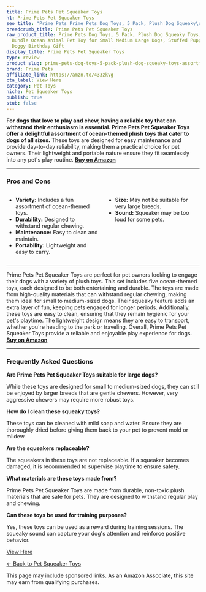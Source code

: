 ```yaml
---
title: Prime Pets Pet Squeaker Toys
h1: Prime Pets Pet Squeaker Toys
seo_title: "Prime Pets Prime Pets Dog Toys, 5 Pack, Plush Dog Squeaky\u2026"
breadcrumb_title: Prime Pets Pet Squeaker Toys
raw_product_title: Prime Pets Dog Toys, 5 Pack, Plush Dog Squeaky Toys, Assortment
  Bundle Ocean Animal Pet Toy for Small Medium Large Dogs, Stuffed Puppy Chew Toy,
  Doggy Birthday Gift
display_title: Prime Pets Pet Squeaker Toys
type: review
product_slug: prime-pets-dog-toys-5-pack-plush-dog-squeaky-toys-assortment-bundle-oce-64bcd305
brand: Prime Pets
affiliate_link: https://amzn.to/433zkVg
cta_label: View Here
category: Pet Toys
niche: Pet Squeaker Toys
publish: true
stub: false
---
```


<div id="intro" class="full-width">
  <p><strong>For dogs that love to play and chew, having a reliable toy that can withstand their enthusiasm is essential. Prime Pets Pet Squeaker Toys offer a delightful assortment of ocean-themed plush toys that cater to dogs of all sizes.</strong> These toys are designed for easy maintenance and provide day-to-day reliability, making them a practical choice for pet owners. Their lightweight and portable nature ensure they fit seamlessly into any pet's play routine. <a href="https://amzn.to/433zkVg" rel="nofollow sponsored noopener" target="_blank"><strong>Buy on Amazon</strong></a></p>
</div>

<hr />
<h3 id="pros-cons">Pros and Cons</h3>
<div class="pc-grid" style="display:grid;grid-template-columns:1fr 1fr;gap:16px;">
  <ul>
    <li><strong>Variety:</strong> Includes a fun assortment of ocean-themed toys.</li>
    <li><strong>Durability:</strong> Designed to withstand regular chewing.</li>
    <li><strong>Maintenance:</strong> Easy to clean and maintain.</li>
    <li><strong>Portability:</strong> Lightweight and easy to carry.</li>
  </ul>
  <ul>
    <li><strong>Size:</strong> May not be suitable for very large breeds.</li>
    <li><strong>Sound:</strong> Squeaker may be too loud for some pets.</li>
  </ul>
</div>
<hr />

<div class="full-width">
  <p>Prime Pets Pet Squeaker Toys are perfect for pet owners looking to engage their dogs with a variety of plush toys. This set includes five ocean-themed toys, each designed to be both entertaining and durable. The toys are made from high-quality materials that can withstand regular chewing, making them ideal for small to medium-sized dogs. Their squeaky feature adds an extra layer of fun, keeping pets engaged for longer periods. Additionally, these toys are easy to clean, ensuring that they remain hygienic for your pet's playtime. The lightweight design means they are easy to transport, whether you're heading to the park or traveling. Overall, Prime Pets Pet Squeaker Toys provide a reliable and enjoyable play experience for dogs. <a href="https://amzn.to/433zkVg" rel="nofollow sponsored noopener" target="_blank"><strong>Buy on Amazon</strong></a></p>
</div>

<hr />
<h3 id="faqs">Frequently Asked Questions</h3>

<p><strong>Are Prime Pets Pet Squeaker Toys suitable for large dogs?</strong></p>
<p>While these toys are designed for small to medium-sized dogs, they can still be enjoyed by larger breeds that are gentle chewers. However, very aggressive chewers may require more robust toys.</p>

<p><strong>How do I clean these squeaky toys?</strong></p>
<p>These toys can be cleaned with mild soap and water. Ensure they are thoroughly dried before giving them back to your pet to prevent mold or mildew.</p>

<p><strong>Are the squeakers replaceable?</strong></p>
<p>The squeakers in these toys are not replaceable. If a squeaker becomes damaged, it is recommended to supervise playtime to ensure safety.</p>

<p><strong>What materials are these toys made from?</strong></p>
<p>Prime Pets Pet Squeaker Toys are made from durable, non-toxic plush materials that are safe for pets. They are designed to withstand regular play and chewing.</p>

<p><strong>Can these toys be used for training purposes?</strong></p>
<p>Yes, these toys can be used as a reward during training sessions. The squeaky sound can capture your dog's attention and reinforce positive behavior.</p>
<p><a class="btn" href="https://amzn.to/433zkVg" target="_blank" rel="nofollow sponsored noopener">View Here</a></p>
<p><a href="/roundups/pet-toys/pet-squeaker-toys/">← Back to Pet Squeaker Toys</a></p>
<aside class="disclosure">This page may include sponsored links. As an Amazon Associate, this site may earn from qualifying purchases.</aside>
